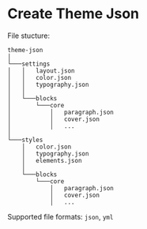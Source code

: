 # Create Theme Json

File stucture:

```
theme-json
│
└───settings
│   │   layout.json
│   │   color.json
│   │   typography.json
│   │
│   └───blocks
│       └───core
│           │   paragraph.json
│           │   cover.json
│           │   ...
│
└───styles
    │   color.json
    │   typography.json
    │   elements.json
    │
    └───blocks
        └───core
            │   paragraph.json
            │   cover.json
            │   ...
```

Supported file formats: `json`, `yml`
